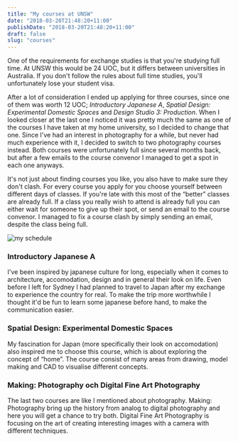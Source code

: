 ```yaml
---
title: "My courses at UNSW"
date: "2018-03-20T21:48:20+11:00"
publishDate: "2018-03-20T21:48:20+11:00"
draft: false
slug: "courses"
---
```


One of the requirements for exchange studies is that you're studying full time. At UNSW this would be 24 UOC, but it differs between universities in Australia. If you don't follow the rules about full time studies, you'll unfortunately lose your student visa.

After a lot of consideration I ended up applying for three courses, since one of them was worth 12 UOC; *Introductory Japanese A*, *Spatial Design: Experimental Domestic Spaces* and *Design Studio 3: Production*. When I looked closer at the last one I noticed it was pretty much the same as one of the courses I have taken at my home university, so I decided to change that one. Since I've had an interest in photography for a while, but never had much experience with it, I decided to switch to two photography courses instead. Both courses were unfortunately full since several months back, but after a few emails to the course convenor I managed to get a spot in each one anyways.

It's not just about finding courses you like, you also have to make sure they don't clash. For every course you apply for you choose yourself between different days of classes. If you're late with this most of the “better” classes are already full. If a class you really wish to attend is already full you can either wait for someone to give up their spot, or send an email to the course convenor. I managed to fix a course clash by simply sending an email, despite the class being full.

![my schedule](/img/schedule.jpg)

### Introductory Japanese A
I've been inspired by japanese culture for long, especially when it comes to architecture, accomodation, design and in general their look on life. Even before I left for Sydney I had planned to travel to Japan after my exchange to experience the country for real. To make the trip more worthwhile I thought it'd be fun to learn some japanese before hand, to make the communication easier.

### Spatial Design: Experimental Domestic Spaces
My fascination for Japan (more specifically their look on accomodation) also inspired me to choose this course, which is about exploring the concept of “home”. The course consist of many areas from drawing, model making and CAD to visualise different concepts.

### Making: Photography och Digital Fine Art Photography
The last two courses are like I mentioned about photography. Making: Photography bring up the history from analog to digital photography and here you will get a chance to try both. Digital Fine Art Photography is focusing on the art of creating interesting images with a camera with different techniques.